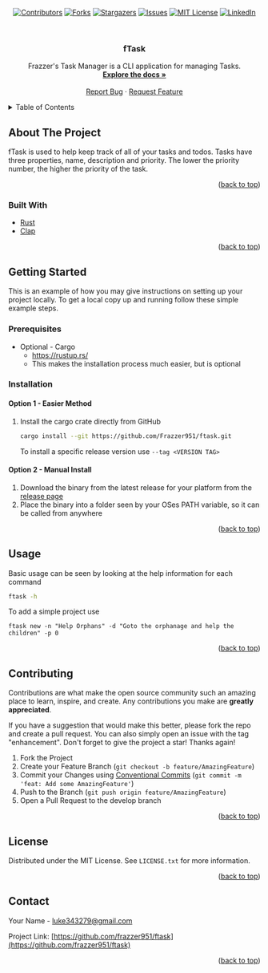 <div id="top"></div>

<!-- PROJECT SHIELDS -->
<div align="center">

[![Contributors][contributors-shield]][contributors-url]
[![Forks][forks-shield]][forks-url]
[![Stargazers][stars-shield]][stars-url]
[![Issues][issues-shield]][issues-url]
[![MIT License][license-shield]][license-url]
[![LinkedIn][linkedin-shield]][linkedin-url]

</div>

<!-- PROJECT LOGO -->
<br />
<div align="center">
<h3 align="center">fTask</h3>

  <p align="center">
    Frazzer's Task Manager is a CLI application for managing Tasks. 
    <br />
    <a href="https://github.com/frazzer951/ftask"><strong>Explore the docs »</strong></a>
    <br />
    <br />
    <a href="https://github.com/frazzer951/ftask/issues">Report Bug</a>
    ·
    <a href="https://github.com/frazzer951/ftask/issues">Request Feature</a>
  </p>
</div>

<!-- TABLE OF CONTENTS -->
<details>
  <summary>Table of Contents</summary>
  <ol>
    <li>
      <a href="#about-the-project">About The Project</a>
      <ul>
        <li><a href="#built-with">Built With</a></li>
      </ul>
    </li>
    <li>
      <a href="#getting-started">Getting Started</a>
      <ul>
        <li><a href="#prerequisites">Prerequisites</a></li>
        <li><a href="#installation">Installation</a></li>
      </ul>
    </li>
    <li><a href="#usage">Usage</a></li>
    <li><a href="#contributing">Contributing</a></li>
    <li><a href="#license">License</a></li>
    <li><a href="#contact">Contact</a></li>
  </ol>
</details>

<!-- ABOUT THE PROJECT -->

## About The Project

fTask is used to help keep track of all of your tasks and todos. Tasks have three properties, name, description and
priority. The lower the priority number, the higher the priority of the task.

<p align="right">(<a href="#top">back to top</a>)</p>

### Built With

- [Rust](https://www.rust-lang.org/)
- [Clap](https://github.com/clap-rs/clap)

<p align="right">(<a href="#top">back to top</a>)</p>

<!-- GETTING STARTED -->

## Getting Started

This is an example of how you may give instructions on setting up your project locally.
To get a local copy up and running follow these simple example steps.

### Prerequisites

- Optional - Cargo
    - https://rustup.rs/
    - This makes the installation process much easier, but is optional

### Installation

#### Option 1 - Easier Method

1. Install the cargo crate directly from GitHub
   ```sh
   cargo install --git https://github.com/Frazzer951/ftask.git
   ```
   To install a specific release version use `--tag <VERSION TAG>`

#### Option 2 - Manual Install

1. Download the binary from the latest release for your platform from
   the [release page](https://github.com/Frazzer951/ftask/releases)
2. Place the binary into a folder seen by your OSes PATH variable, so it can be called from anywhere

<p align="right">(<a href="#top">back to top</a>)</p>

<!-- USAGE EXAMPLES -->

## Usage

Basic usage can be seen by looking at the help information for each command

```sh
ftask -h
```

To add a simple project use

```shell
ftask new -n "Help Orphans" -d "Goto the orphanage and help the children" -p 0
```

<p align="right">(<a href="#top">back to top</a>)</p>

<!-- CONTRIBUTING -->

## Contributing

Contributions are what make the open source community such an amazing place to learn, inspire, and create. Any
contributions you make are **greatly appreciated**.

If you have a suggestion that would make this better, please fork the repo and create a pull request. You can also
simply open an issue with the tag "enhancement".
Don't forget to give the project a star! Thanks again!

1. Fork the Project
2. Create your Feature Branch (`git checkout -b feature/AmazingFeature`)
3. Commit your Changes
   using [Conventional Commits](https://www.conventionalcommits.org/en/v1.0.0/) (`git commit -m 'feat: Add some AmazingFeature'`)
4. Push to the Branch (`git push origin feature/AmazingFeature`)
5. Open a Pull Request to the develop branch

<p align="right">(<a href="#top">back to top</a>)</p>

<!-- LICENSE -->

## License

Distributed under the MIT License. See `LICENSE.txt` for more information.

<p align="right">(<a href="#top">back to top</a>)</p>

<!-- CONTACT -->

## Contact

Your Name - luke343279@gmail.com

Project Link: [https://github.com/frazzer951/ftask](https://github.com/frazzer951/ftask)

<p align="right">(<a href="#top">back to top</a>)</p>

<!-- MARKDOWN LINKS & IMAGES -->
<!-- https://www.markdownguide.org/basic-syntax/#reference-style-links -->

[contributors-shield]: https://img.shields.io/github/contributors/frazzer951/ftask.svg?style=for-the-badge

[contributors-url]: https://github.com/frazzer951/ftask/graphs/contributors

[forks-shield]: https://img.shields.io/github/forks/frazzer951/ftask.svg?style=for-the-badge

[forks-url]: https://github.com/frazzer951/ftask/network/members

[stars-shield]: https://img.shields.io/github/stars/frazzer951/ftask.svg?style=for-the-badge

[stars-url]: https://github.com/frazzer951/ftask/stargazers

[issues-shield]: https://img.shields.io/github/issues/frazzer951/ftask.svg?style=for-the-badge

[issues-url]: https://github.com/frazzer951/ftask/issues

[license-shield]: https://img.shields.io/github/license/frazzer951/ftask?style=for-the-badge

[license-url]: https://github.com/Frazzer951/ftask/blob/main/LICENSE

[linkedin-shield]: https://img.shields.io/badge/-LinkedIn-black.svg?style=for-the-badge&logo=linkedin&colorB=555

[linkedin-url]: https://linkedin.com/in/luke-eltiste